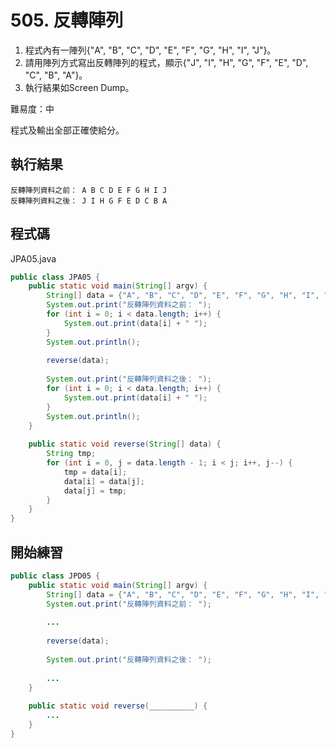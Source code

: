 # 505. 反轉陣列

1. 程式內有一陣列{"A", "B", "C", "D", "E", "F", "G", "H", "I", "J"}。
2. 請用陣列方式寫出反轉陣列的程式，顯示{"J", "I", "H", "G", "F", "E", "D", "C", "B", "A"}。
3. 執行結果如Screen Dump。

難易度：中

程式及輸出全部正確使給分。

## 執行結果

```
反轉陣列資料之前： A B C D E F G H I J
反轉陣列資料之後： J I H G F E D C B A
```

## 程式碼

JPA05.java

```java
public class JPA05 {
    public static void main(String[] argv) {
        String[] data = {"A", "B", "C", "D", "E", "F", "G", "H", "I", "J"};
        System.out.print("反轉陣列資料之前： ");
        for (int i = 0; i < data.length; i++) {
            System.out.print(data[i] + " ");
        }
        System.out.println();
        
        reverse(data);
        
        System.out.print("反轉陣列資料之後： ");
        for (int i = 0; i < data.length; i++) {
            System.out.print(data[i] + " ");
        }
        System.out.println();
    }
    
    public static void reverse(String[] data) {
        String tmp;
        for (int i = 0, j = data.length - 1; i < j; i++, j--) {
            tmp = data[i];
            data[i] = data[j];
            data[j] = tmp;
        }
    }
}
```

## 開始練習

```java
public class JPD05 {
    public static void main(String[] argv) {
        String[] data = {"A", "B", "C", "D", "E", "F", "G", "H", "I", "J"};
        System.out.print("反轉陣列資料之前： ");
        
        ...
        
        reverse(data);
        
        System.out.print("反轉陣列資料之後： ");
        
        ...
    }
    
    public static void reverse(__________) {
        ...
    }
}
```
